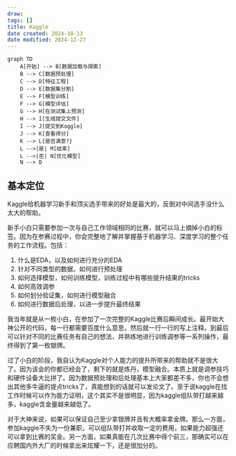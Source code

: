 ```yaml
---
draw:
tags: []
title: Kaggle
date created: 2024-10-13
date modified: 2024-12-27
---
```


```mermaid
graph TD
    A[开始] --> B[数据加载与探索]
    B --> C[数据预处理]
    C --> D[特征工程]
    D --> E[数据集分割]
    E --> F[模型训练]
    F --> G[模型评估]
    G --> H[在测试集上预测]
    H --> I[生成提交文件]
    I --> J[提交到Kaggle]
    J --> K[查看得分]
    K --> L{是否满意?}
    L -->|是| M[结束]
    L -->|否| N[优化模型]
    N --> D
```

## 基本定位

Kaggle给机器学习新手和顶尖选手带来的好处是最大的，反倒对中间选手没什么太大的帮助。

新手小白只需要参加一次与自己工作领域相同的比赛，就可以马上摘掉小白的标签。因为在参赛过程中，你会完整地了解并掌握基于机器学习、深度学习的整个任务的工作流程。包括：

1. 什么是EDA，以及如何进行充分的EDA
2. 针对不同类型的数据，如何进行预处理
3. 如何选择模型，如何训练模型，训练过程中有哪些提升结果的tricks
4. 如何高效调参
5. 如何划分验证集，如何进行模型融合
6. 如何进行数据后处理，以进一步提升最终结果

我当年就是从一枚小白，在参加了一次完整的Kaggle比赛后瞬间成长。最开始大神公开的代码，每一行都需要百度什么意思，然后就一行一行的写上注释。到最后可以针对不同的比赛任务有自己的想法，并熟练地进行训练调参等一系列操作，最终得到了第一枚银牌。

过了小白的阶段，我自认为Kaggle对个人能力的提升所带来的帮助就不是很大了。因为该会的你都已经会了，剩下的就是炼丹，模型融合。本质上就是调参技巧和硬件设备大比拼了。因为数据预处理和后处理基本上大家都差不多，你也不会想出其他多牛逼的提点tricks了，真能想到的话就可以发论文了。至于说kaggle在找工作时候可以作为能力证明，这个其实不是很明显，因为kaggle组队带打越来越多，kaggle含金量越来越低了。

对于大神来说，如果可以保证自己至少拿银牌并且有大概率拿金牌。那么一方面，参加kaggle不失为一份兼职，可以组队带打并收取一定的费用，如果能力超强还可以拿到比赛的奖金。另一方面，如果真能在几次比赛中得个前三，那确实可以在应聘国内外大厂的时候拿出来炫耀一下，还是很加分的。
